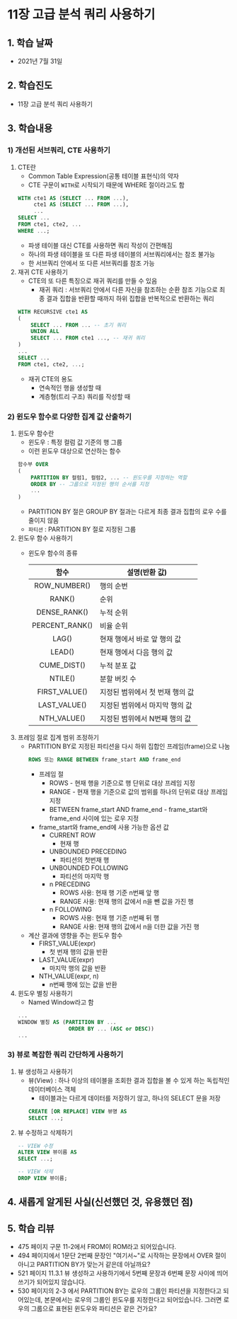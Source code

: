 # 11장 고급 분석 쿼리 사용하기

## 1. 학습 날짜

- 2021년 7월 31일

## 2. 학습진도

- 11장 고급 분석 쿼리 사용하기

## 3. 학습내용

### 1) 개선된 서브쿼리, CTE 사용하기

1. CTE란
    - Common Table Expression(공통 테이블 표현식)의 약자
    - CTE 구문이 `WITH`로 시작되기 때문에 WHERE 절이라고도 함
    ```sql
    WITH cte1 AS (SELECT ... FROM ...),
         cte1 AS (SELECT ... FROM ...),
         ...
    SELECT ...
    FROM cte1, cte2, ...
    WHERE ...;
    ```
    - 파생 테이블 대신 CTE를 사용하면 쿼리 작성이 간편해짐
    - 하나의 파생 테이블을 또 다른 파생 테이블의 서브쿼리에서는 참조 불가능
    - 한 서브쿼리 안에서 또 다른 서브쿼리를 참조 가능
2. 재귀 CTE 사용하기
    - CTE의 또 다른 특징으로 재귀 쿼리를 만들 수 있음
        - 재귀 쿼리 : 서브쿼리 안에서 다른 자신을 참조하는 순환 참조 기능으로 최종 결과 집합을 반환할 때까지 하위 집합을 반복적으로 반환하는 쿼리
    ```sql
    WITH RECURSIVE cte1 AS
    (
        SELECT ... FROM ... -- 초기 쿼리
        UNION ALL
        SELECT ... FROM cte1 ..., -- 재귀 쿼리
    )
    ...
    SELECT ...
    FROM cte1, cte2, ...;
    ```
    - 재귀 CTE의 용도
        - 연속적인 행을 생성할 때
        - 계층형(트리 구조) 쿼리를 작성할 때

### 2) 윈도우 함수로 다양한 집계 값 산출하기
1. 윈도우 함수란
    - 윈도우 : 특정 컬럼 값 기준의 행 그룹
    - 이런 윈도우 대상으로 연산하는 함수
    ```sql
    함수부 OVER 
    (
        PARTITION BY 컬럼1, 컬럼2, ... -- 윈도우를 지정하는 역할
        ORDER BY -- 그룹으로 지정된 행의 순서를 지정
        ...
    )
    ```
    - PARTITION BY 절은 GROUP BY 절과는 다르게 최종 결과 집합의 로우 수를 줄이지 않음
    - `파티션` : PARTITION BY 절로 지정된 그룹
2. 윈도우 함수 사용하기
    - 윈도우 함수의 종류

        |함수|설명(반환 값)|
        |:--:|--|
        |ROW_NUMBER()|행의 순번|
        |RANK()|순위|
        |DENSE_RANK()|누적 순위|
        |PERCENT_RANK()|비율 순위|
        |LAG()|현재 행에서 바로 앞 행의 값|
        |LEAD()|현재 행에서 다음 행의 값|
        |CUME_DIST()|누적 분포 값|
        |NTILE()|분할 버킷 수|
        |FIRST_VALUE()|지정된 범위에서 첫 번재 행의 값|
        |LAST_VALUE()|지정된 범위에서 마지막 행의 값|
        |NTH_VALUE()|지정된 범위에서 N번째 행의 값|
3. 프레임 절로 집계 범위 조정하기
    - PARTITION BY로 지정된 파티션을 다시 하위 집합인 프레임(frame)으로 나눔
        ```sql
        ROWS 또는 RANGE BETWEEN frame_start AND frame_end
        ```
        - 프레임 절
            - ROWS - 현재 행을 기준으로 행 단위로 대상 프레임 지정
            - RANGE - 현재 행을 기준으로 값의 범위를 하나의 단위로 대상 프레임 지정
            - BETWEEN frame_start AND frame_end - frame_start와 frame_end 사이에 있는 로우 지정
        - frame_start와 frame_end에 사용 가능한 옵션 값
            - CURRENT ROW
                - 현재 행
            - UNBOUNDED PRECEDING
                - 파티션의 첫번재 행
            - UNBOUNDED FOLLOWING
                - 파티션의 마지막 행
            - n PRECEDING
                - ROWS 사용: 현재 행 기준 n번째 앞 행
                - RANGE 사용: 현재 행의 값에서 n을 뺀 값을 가진 행
            - n FOLLOWING
                - ROWS 사용: 현재 행 기준 n번째 뒤 행
                - RANGE 사용: 현재 행의 값에서 n을 더한 값을 가진 행
    - 계산 결과에 영향을 주는 윈도우 함수
        - FIRST_VALUE(expr)
            - 첫 번재 행의 값을 반환
        - LAST_VALUE(expr)
            - 마지막 행의 값을 반환
        - NTH_VALUE(expr, n)
            - n번째 행에 있는 값을 반환
4. 윈도우 별칭 사용하기
    - Named Window라고 함
    ```sql
    ...
    WINDOW 별칭 AS (PARTITION BY ...
                    ORDER BY ... (ASC or DESC))
    ...
    ```
### 3) 뷰로 복잡한 쿼리 간단하게 사용하기
1. 뷰 생성하고 사용하기
    - 뷰(View) : 하나 이상의 테이블을 조회한 결과 집합을 볼 수 있게 하는 독립적인 데이터베이스 객체
        - 테이블과는 다르게 데이터를 저장하기 않고, 하나의 SELECT 문을 저장
        ```sql
        CREATE [OR REPLACE] VIEW 뷰명 AS
        SELECT ...;
        ```
2. 뷰 수정하고 삭제하기
    ```sql
    -- VIEW 수정
    ALTER VIEW 뷰이름 AS
    SELECT ...;

    -- VIEW 삭제
    DROP VIEW 뷰이름;
    ```

## 4. 새롭게 알게된 사실(신선했던 것, 유용했던 점)

## 5. 학습 리뷰

- 475 페이지 구문 11-2에서 FROM이 ROM라고 되어있습니다.
- 494 페이지에서 1문단 2번째 문장인 "여기서~"로 시작하는 문장에서 OVER 절이 아니고 PARTITION BY가 맞는거 같은데 아닐까요?
- 521 페이지 11.3.1 뷰 생성하고 사용하기에서 5번째 문장과 6번째 문장 사이에 띄어쓰기가 되어있지 않습니다.
- 530 페이지의 2-3 에서 PARTITION BY는 로우의 그룹인 파티션을 지정한다고 되어있는데, 본문에서는 로우의 그룹인 윈도우를 지정한다고 되어있습니다. 그러면 로우의 그룹으로 표현된 윈도우와 파티션은 같은 건가요?
